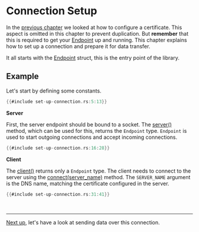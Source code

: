 # Connection Setup

In the [previous chapter](certificate.md) we looked at how to configure a certificate.
This aspect is omitted in this chapter to prevent duplication.
But **remember** that this is required to get your [Endpoint][Endpoint] up and running.
This chapter explains how to set up a connection and prepare it for data transfer.

It all starts with the [Endpoint][Endpoint] struct, this is the entry point of the library.

## Example

Let's start by defining some constants.

```rust
{{#include set-up-connection.rs:5:13}}
```

**Server**

First, the server endpoint should be bound to a socket.
The [server()][server] method, which can be used for this, returns the `Endpoint` type.
`Endpoint` is used to start outgoing connections and accept incoming connections.

```rust
{{#include set-up-connection.rs:16:28}}
```

**Client**

The [client()][client] returns only a `Endpoint` type.
The client needs to connect to the server using the [connect(server_name)][connect] method.
The `SERVER_NAME` argument is the DNS name, matching the certificate configured in the server.

```rust
{{#include set-up-connection.rs:31:41}}
```
<br><hr>

[Next up](data-transfer.md), let's have a look at sending data over this connection.


[Endpoint]: https://docs.rs/quinn/latest/quinn/struct.Endpoint.html
[server]: https://docs.rs/quinn/latest/quinn/struct.Endpoint.html#method.server
[client]: https://docs.rs/quinn/latest/quinn/struct.Endpoint.html#method.client
[connect]: https://docs.rs/quinn/latest/quinn/struct.Endpoint.html#method.connect

